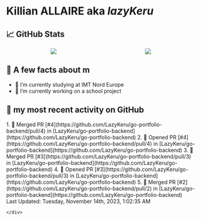 <body>
    <div class="header">
        <h1><b>Killian ALLAIRE</b> aka <i>lazyKeru</i></h1>
    </div>
    <div class="body">
        <div>
            <h2>📈 GitHub Stats</h2>
            <div style="display: flex; align-items: flex-start; justify-content:space-around;">
                <img src="https://github-readme-stats.vercel.app/api?username=LazyKeru&theme=graywhite&show_icons=true" />
                <img src="https://github-readme-stats.vercel.app/api/top-langs/?username=LazyKeru" />
            </div>
        </div>
        <div>
            <h2>📣 A few facts about m</h2>
            <ul>
                <li>🌱 I’m currently studying at IMT Nord Europe</li>
                <li>🔭 I’m currently working on a school project</li>
            </ul>
        </div>
        <div>
            <h2>🌱 my most recent activity on GitHub</h2>
            <div>
                <!--RECENT_ACTIVITY:start-->
1. 🎉 Merged PR [#4](https://github.com/LazyKeru/go-portfolio-backend/pull/4) in [LazyKeru/go-portfolio-backend](https://github.com/LazyKeru/go-portfolio-backend)
2. 💪 Opened PR [#4](https://github.com/LazyKeru/go-portfolio-backend/pull/4) in [LazyKeru/go-portfolio-backend](https://github.com/LazyKeru/go-portfolio-backend)
3. 🎉 Merged PR [#3](https://github.com/LazyKeru/go-portfolio-backend/pull/3) in [LazyKeru/go-portfolio-backend](https://github.com/LazyKeru/go-portfolio-backend)
4. 💪 Opened PR [#3](https://github.com/LazyKeru/go-portfolio-backend/pull/3) in [LazyKeru/go-portfolio-backend](https://github.com/LazyKeru/go-portfolio-backend)
5. 🎉 Merged PR [#2](https://github.com/LazyKeru/go-portfolio-backend/pull/2) in [LazyKeru/go-portfolio-backend](https://github.com/LazyKeru/go-portfolio-backend)
                <!--RECENT_ACTIVITY:end-->
            </div>
            <div>
                <!--RECENT_ACTIVITY:last_update-->
Last Updated: Tuesday, November 14th, 2023, 1:02:35 AM
                <!--RECENT_ACTIVITY:last_update_end-->
            </div>
        </div>
    </div>
    <div class="footer">

    </div>
</body>

<!--
**LazyKeru/LazyKeru** is a ✨ _special_ ✨ repository because its `README.md` (this file) appears on your GitHub profile.

Here are some ideas to get you started:

- 🔭 I’m currently working on ...
- 🌱 I’m currently learning ...
- 👯 I’m looking to collaborate on ...
- 🤔 I’m looking for help with ...
- 💬 Ask me about ...
- 📫 How to reach me: ...
- 😄 Pronouns: ...
- ⚡ Fun fact: ...
-->